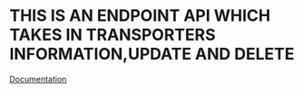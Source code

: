 # THIS IS AN ENDPOINT API WHICH TAKES IN TRANSPORTERS INFORMATION,UPDATE AND DELETE
[Documentation](https://documenter.getpostman.com/view/19324038/UVeKqQSL)